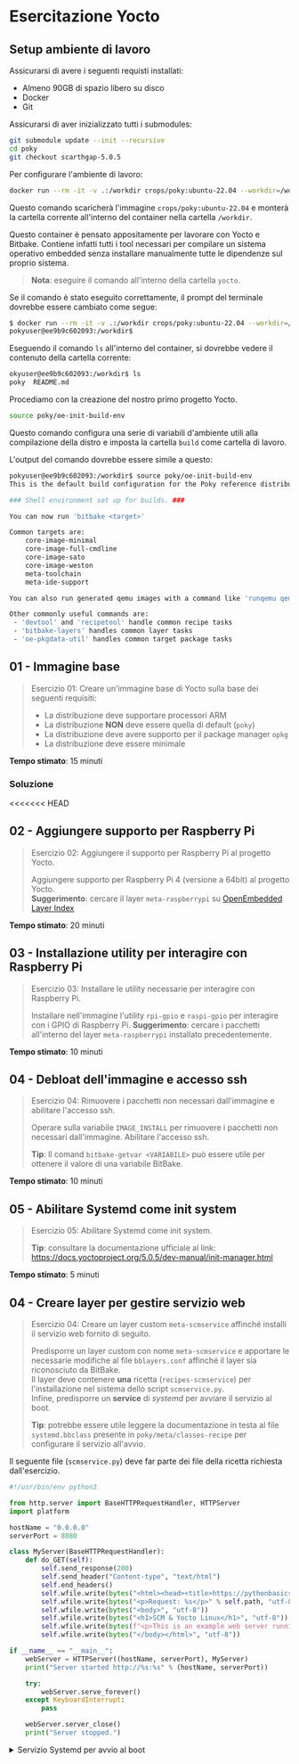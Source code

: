 # Esercitazione Yocto

## Setup ambiente di lavoro

Assicurarsi di avere i seguenti requisti installati:

- Almeno 90GB di spazio libero su disco
- Docker
- Git

Assicurarsi di aver inizializzato tutti i submodules:

```bash
git submodule update --init --recursive
cd poky
git checkout scarthgap-5.0.5
```

Per configurare l'ambiente di lavoro:

```bash
docker run --rm -it -v .:/workdir crops/poky:ubuntu-22.04 --workdir=/workdir
```

Questo comando scaricherà l'immagine `crops/poky:ubuntu-22.04` e monterà la cartella corrente all'interno del container nella cartella `/workdir`.

Questo container è pensato appositamente per lavorare con Yocto e Bitbake.
Contiene infatti tutti i tool necessari per compilare un sistema operativo embedded senza installare manualmente tutte le dipendenze sul proprio sistema.

> **Nota**: eseguire il comando all'interno della cartella `yocto`.

Se il comando è stato eseguito correttamente, il prompt del terminale dovrebbe essere cambiato come segue:

```bash
$ docker run --rm -it -v .:/workdir crops/poky:ubuntu-22.04 --workdir=/workdir                                                                                                                                              
pokyuser@ee9b9c602093:/workdir$
```

Eseguendo il comando `ls` all'interno del container, si dovrebbe vedere il contenuto della cartella corrente:

```bash
okyuser@ee9b9c602093:/workdir$ ls
poky  README.md
```

Procediamo con la creazione del nostro primo progetto Yocto.

```bash
source poky/oe-init-build-env
```

Questo comando configura una serie di variabili d'ambiente utili alla compilazione della distro
e imposta la cartella `build` come cartella di lavoro.

L'output del comando dovrebbe essere simile a questo:

```bash
pokyuser@ee9b9c602093:/workdir$ source poky/oe-init-build-env 
This is the default build configuration for the Poky reference distribution.

### Shell environment set up for builds. ###

You can now run 'bitbake <target>'

Common targets are:
    core-image-minimal
    core-image-full-cmdline
    core-image-sato
    core-image-weston
    meta-toolchain
    meta-ide-support

You can also run generated qemu images with a command like 'runqemu qemux86-64'.

Other commonly useful commands are:
 - 'devtool' and 'recipetool' handle common recipe tasks
 - 'bitbake-layers' handles common layer tasks
 - 'oe-pkgdata-util' handles common target package tasks
```

## 01 - Immagine base

> Esercizio 01: Creare un'immagine base di Yocto sulla base dei seguenti requisiti:
>
> - La distribuzione deve supportare processori ARM
> - La distribuzione **NON** deve essere quella di default (`poky`)
> - La distribuzione deve avere supporto per il package manager `opkg`
> - La distribuzione deve essere minimale

**Tempo stimato**: 15 minuti

### Soluzione

<<<<<<< HEAD
<!--
=======
>>>>>>> d1fcb4c (Add solution 01)
<details>
<summary>Clicca qui per la soluzione</summary>

Nel file `build/conf/local.conf` aggiungere le seguenti righe:

```bash
MACHINE ?= "genericarm64" # Supporto per processori ARM
DISTRO ?= "poky-tiny" # Distribuzione alternativa a quella di default, più leggera
PACKAGE_CLASSES ?= "package_ipk" # Supporto per il package manager opkg
```

Compilare l'immagine:

```bash
bitbake core-image-minimal
```

</details>
-->

## 02 - Aggiungere supporto per Raspberry Pi

> Esercizio 02: Aggiungere il supporto per Raspberry Pi al progetto Yocto.
>
> Aggiungere supporto per Raspberry Pi 4 (versione a 64bit) al progetto Yocto.  
> **Suggerimento**: cercare il layer `meta-raspberrypi` su [OpenEmbedded Layer Index](https://layers.openembedded.org/layerindex/branch/master/layers/)

**Tempo stimato**: 20 minuti

<!--
<details>
<summary>Clicca qui per la soluzione</summary>

Aggiungere il layer `meta-raspberrypi` come submodule all'interno della cartella `yocto`:

```bash
cd poky
submodule add -b scarthgap git://git.yoctoproject.org/meta-raspberrypi
```

Aggiungere il layer al progetto:

```bash
bitbake-layers add-layer ../meta-raspberrypi
```

Oppure editare il file `build/conf/bblayers.conf` e aggiungere il layer manualmente:

```bash
BBLAYERS ?= " \
  ${TOPDIR}/../poky/meta \
  ${TOPDIR}/../poky/meta-poky \
  ${TOPDIR}/../poky/meta-yocto-bsp \
  ${TOPDIR}/../meta-raspberrypi \
  "
```

A questo punto se si compilasse l'immagine per Raspberry Pi 4, si otterrebbe un errore di compilazione:

```
ERROR: Nothing RPROVIDES 'linux-firmware-rpidistro-bcm43456' (but /workdir/build/../poky/meta/recipes-core/packagegroups/packagegroup-base.bb RDEPENDS on or otherwise requires it)
linux-firmware-rpidistro RPROVIDES linux-firmware-rpidistro-bcm43456 but was skipped: Has a restricted license 'synaptics-killswitch' which is not listed in your LICENSE_FLAGS_ACCEPTED.
```

Per risolvere questo problema, è necessario modificare il file `build/conf/local.conf` e aggiungere la seguente riga:

```bash
LICENSE_FLAGS_WHITELIST = "synaptics-killswitch"
```

A questo punto è possibile compilare l'immagine per Raspberry Pi 4:

```bash
bitbake core-image-base
```

</details>
-->

## 03 - Installazione utility per interagire con Raspberry Pi

> Esercizio 03: Installare le utility necessarie per interagire con Raspberry Pi.
>
> Installare nell'immagine l'utility `rpi-gpio` e `raspi-gpio` per interagire con i GPIO di Raspberry Pi.
> **Suggerimento**: cercare i pacchetti all'interno del layer `meta-raspberrypi` installato precedentemente.

**Tempo stimato**: 10 minuti

<!--
<details>
<summary>Clicca qui per la soluzione</summary>

Aggiungere i pacchetti `rpi-gpio` e `raspi-gpio` al file `build/conf/local.conf`:

```bash
IMAGE_INSTALL:append = " rpi-gpio raspi-gpio"
```

Compilare l'immagine:

```bash
bitbake core-image-base
```

</details>
-->

## 04 - Debloat dell'immagine e accesso ssh

> Esercizio 04: Rimuovere i pacchetti non necessari dall'immagine e abilitare l'accesso ssh.
>
> Operare sulla variabile `IMAGE_INSTALL` per rimuovere i pacchetti non necessari dall'immagine.
> Abilitare l'accesso ssh.
>
> **Tip**: Il comand `bitbake-getvar <VARIABILE>` può essere utile per ottenere il valore di una variabile BitBake.

**Tempo stimato**: 10 minuti

<!--
<details>
<summary>Clicca qui per la soluzione</summary>

Per ottenere la lista dei pacchetti installati nell'immagine, eseguire il comando:

```bash
$ bitbake-getvar IMAGE_INSTALL
```

Modificare il file `build/conf/local.conf` per rimuovere i pacchetti non necessari e abilitare l'accesso ssh:

```bash
EXTRA_IMAGE_FEATURES:append = " ssh-server-openssh"
DISTRO_FEATURES:remove = " nfc x11 opengl wayland vulkan"
```

Compilare l'immagine:

```bash
bitbake core-image-base
```

</details>
-->

## 05 - Abilitare Systemd come init system

> Esercizio 05: Abilitare Systemd come init system.
>
> **Tip**: consultare la documentazione ufficiale al link: https://docs.yoctoproject.org/5.0.5/dev-manual/init-manager.html

**Tempo stimato**: 5 minuti

<!--
<details>
<summary>Clicca qui per la soluzione</summary>

Modificare il file `build/conf/local.conf` per abilitare Systemd come init system:

```bash
DISTRO_FEATURES:append = " systemd"
VIRTUAL-RUNTIME_init_manager = "systemd"
```

Compilare l'immagine:

```bash
bitbake core-image-base
```

</details>
-->

## 04 - Creare layer per gestire servizio web

> Esercizio 04: Creare un layer custom `meta-scmservice` affinché installi il servizio web fornito di seguito.
>
> Predisporre un layer custom con nome `meta-scmservice` e apportare le necessarie modifiche al file `bblayers.conf` affinché il layer sia riconosciuto da BitBake.  
> Il layer deve contenere **una** ricetta (`recipes-scmservice`) per l'installazione nel sistema dello script `scmservice.py`.  
> Infine, predisporre un **service** di _systemd_ per avviare il servizio al boot.
>
> **Tip**: potrebbe essere utile leggere la documentazione in testa al file `systemd.bbclass` presente in `poky/meta/classes-recipe` per configurare il servizio all'avvio.

Il seguente file (`scmservice.py`) deve far parte dei file della ricetta richiesta dall'esercizio.

```python
#!/usr/bin/env python3

from http.server import BaseHTTPRequestHandler, HTTPServer
import platform

hostName = "0.0.0.0"
serverPort = 8080

class MyServer(BaseHTTPRequestHandler):
    def do_GET(self):
        self.send_response(200)
        self.send_header("Content-type", "text/html")
        self.end_headers()
        self.wfile.write(bytes("<html><head><title>https://pythonbasics.org</title></head>", "utf-8"))
        self.wfile.write(bytes("<p>Request: %s</p>" % self.path, "utf-8"))
        self.wfile.write(bytes("<body>", "utf-8"))
        self.wfile.write(bytes("<h1>SCM & Yocto Linux</h1>", "utf-8"))
        self.wfile.write(bytes(f"<p>This is an example web server running on {platform.uname()[1]}.</p>", "utf-8"))
        self.wfile.write(bytes("</body></html>", "utf-8"))

if __name__ == "__main__":        
    webServer = HTTPServer((hostName, serverPort), MyServer)
    print("Server started http://%s:%s" % (hostName, serverPort))

    try:
        webServer.serve_forever()
    except KeyboardInterrupt:
        pass

    webServer.server_close()
    print("Server stopped.")
```

<details>
<summary>Servizio Systemd per avvio al boot</summary>

Anche questo file (`scmservice.service`) deve far parte dei file della ricetta.

```systemd
[Unit]
Description=SCM Example Service
After=network.target

[Service]
ExecStart=/bin/scmservice
Restart=always

[Install]
WantedBy=multi-user.target
```
</details>

<!--
<details>
<summary>Clicca qui per la soluzione</summary>

</details>
--!>
